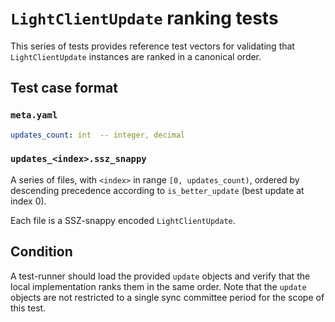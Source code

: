 # `LightClientUpdate` ranking tests

This series of tests provides reference test vectors for validating that `LightClientUpdate` instances are ranked in a canonical order.

## Test case format

### `meta.yaml`

```yaml
updates_count: int  -- integer, decimal
```

### `updates_<index>.ssz_snappy`

A series of files, with `<index>` in range `[0, updates_count)`, ordered by descending precedence according to `is_better_update` (best update at index 0).

Each file is a SSZ-snappy encoded `LightClientUpdate`.

## Condition

A test-runner should load the provided `update` objects and verify that the local implementation ranks them in the same order. Note that the `update` objects are not restricted to a single sync committee period for the scope of this test.

